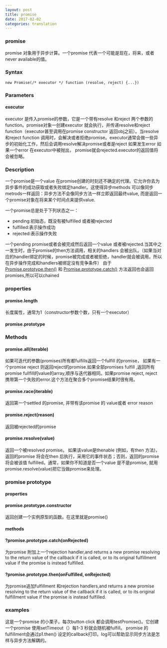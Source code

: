 ```yaml
---
layout: post
title: promise
date: 2017-02-02
categories: translation
---
```


### promise

promise 对象用于异步计算。一个promise 代表一个可能是现在，将来，或者never available的值。

### Syntax

```
new Promise(/* executor */ function (resolve, reject) {...})
```

### Parameters

#### executor
executor 是传入promise的参数，它是一个带有resolve 和reject 两个参数的function。promise对象一创建executor 就会执行，并传递resolve和reject function（executor甚至调用在promise constructor 返回obj之前）。当resolve 和reject function 调用时，会解决或者拒绝promise。executor通常会做一些异步的初始化工作，然后会调用resolve解决promise或者是reject 如果发生error
如果一个error 在executor中被抛出， promise就会rejected.executor的返回值将会被忽略。

### Description

一个promise是一个value 在promise创建的时刻还不确定的代理。它允许你去为异步事件的成功获取或者失败绑定handler。这使得异步methods 可以像同步metrods一样返回：异步方法不会像同步方法一样立即返回最终value, 而是返回一个promise对象在将来某个时间点来提供value.

一个promise总是处于下列状态之一：

* pending:初始态，既没有被fulfilled 或者被rejected
* fulfilled:表示操作成功
* rejected:表示操作失败

一个pending promise或者会被完成然后返回一个value 或者被rejected.当其中之一发生时，由于promise的then方法调用，相关的handlers 会被出队。（如果当对应的handler绑定的时候，promise被完成或者被拒绝，handler就会被调用，所以在异步操作完成和handlers被绑定没有竞争条件）
由于[Promise.prototype.then()](https://developer.mozilla.org/en-US/docs/Web/JavaScript/Reference/Global_Objects/Promise/then) 和 [Promise.prototype.catch()](https://developer.mozilla.org/en-US/docs/Web/JavaScript/Reference/Global_Objects/Promise/catch) 方法返回也会返回promises,所以可以chained
### properties

#### promise.length

长度属性，通常为1（constructor参数个数，只有一个executor）

#### promise.prototype

### Methods


#### promise.all(iterable)

如果可迭代的参数(promises)所有都fulfills返回一个fulfill 的promise， 如果有一个promise reject 则返回reject的promise.如果全部promises fulfill ,返回所有promise fullfill的value的array,顺序与迭代器相同。如果promise reject, reject 携带第一个失败的error.这个方法在聚合多个promise结果时很有用。

#### promise.race(iterable)

返回第一个settled 的promise, 并带有该promise 的 value或者 error reason

#### promise.reject(reason)

返回被rejected的promise

#### promise.resolve(value)

返回一个被resolved promise。 如果该value是thenable (例如，有then 方法)，返回的promise 将会在then 后执行，采用它的事件状态；否则，返回的promise 将会被该值 fulfilled。通常，如果你不知道是否一个value 是不是promise, 就用promise.resolve(value)把它当做promise来处理。

### promise prototype

#### properties 

#### promise.prototype.constructor

返回创建一个实例原型的函数。在这里就是promise()

#### methods

#### ?promise.prototype.catch(onRejected)

为promise 附加上一个rejection handler,and returns a new promise resolving to the return value of the callback if it is called, or to its original fulfillment value if the promise is instead fulfilled.

#### ?promise.prototype.then(onFulfilled, onRejected)

为promise追加fulfillment 和rejection handlers,and returns a new promise resolving to the return value of the callback if it is called, or to its original fulfillment value if the promise is instead fulfilled.

### examples

这是一个promise 的小栗子。每次button click 都会调用testPromise()。它创建一个promise 使用setTimeout（）每1-3 秒就会随机被fulfill。
promise 的 fulfillment会通过p1.then() 设定的callback打印。log可以帮助显示同步方法是怎样与异步方法解耦的。
